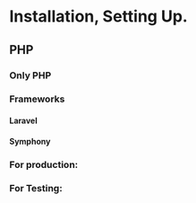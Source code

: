 # Installation, Setting Up.

## PHP

### Only PHP

### Frameworks

#### Laravel

#### Symphony



### For production:

### For Testing:

